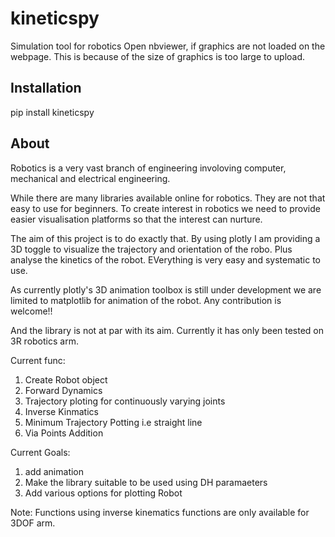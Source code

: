 # kineticspy
Simulation tool for robotics
Open nbviewer, if graphics are not loaded on the webpage. This is because of the size of graphics is too large to upload.

## Installation
pip install kineticspy
## About
Robotics is a very vast branch of engineering involoving computer, mechanical and electrical engineering.

While there are many libraries available online for robotics. They are not that easy to use for beginners.
To create interest in robotics we need to provide easier visualisation platforms so that the interest can
nurture.

The aim of this project is to do exactly that. By using plotly I am providing a 3D toggle to visualize 
the trajectory and orientation of the robo. Plus analyse the kinetics of the robot. EVerything is very easy and systematic to use.

As currently plotly's 3D animation toolbox is still under development we are limited to matplotlib for
animation of the robot.
Any contribution is welcome!!

And the library is not at par with its aim. Currently it has only been tested on 3R robotics arm.

Current func:
1. Create Robot object
2. Forward Dynamics
3. Trajectory ploting for continuously varying joints
4. Inverse Kinmatics 
5. Minimum Trajectory Potting i.e straight line
6. Via Points Addition

Current Goals:
1. add animation
2. Make the library suitable to be used using DH paramaeters
3. Add various options for plotting Robot

Note: Functions using inverse kinematics functions are only available for 3DOF arm.
